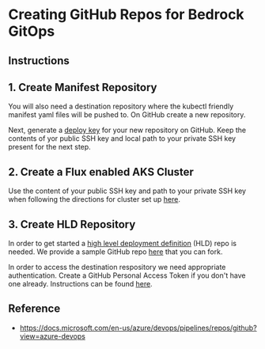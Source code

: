 # Creating GitHub Repos for Bedrock GitOps

## Instructions
## 1. Create Manifest Repository
You will also need a destination repository where the kubectl friendly manifest yaml files will be pushed to. On GitHub create a new repository. 

Next, generate a [deploy key]() for your new repository on GitHub. Keep the contents of yor public SSH key and local path to your private SSH key present for the next step.

## 2. Create a Flux enabled AKS Cluster
Use the content of your public SSH key and path to your private SSH key when following the directions for cluster set up [here](https://github.com/Microsoft/bedrock/tree/master/cluster).


## 3. Create HLD Repository
In order to get started a [high level deployment definition]() (HLD) repo is needed. We provide a sample GitHub repo [here](https://github.com/samiyaakhtar/aks-deploy-source) that you can fork.

 In order to access the destination respository we need appropriate authentication. Create a GitHub Personal Access Token if you don't have one already. Instructions can be found [here](https://help.github.com/articles/creating-a-personal-access-token-for-the-command-line/).

## Reference
* https://docs.microsoft.com/en-us/azure/devops/pipelines/repos/github?view=azure-devops